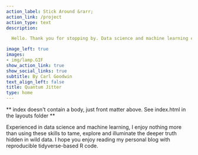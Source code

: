 ```yaml
---
action_label: Stick Around &rarr;
action_link: /project
action_type: text
description: 

  Hello. Thank you for stopping by. Data science and machine learning can help us illuminate the deeper truth hidden in wild data. My blog uses various techniques and models to bring these data to life with a story, reproducible (mostly) code and my best efforts at digital art. Please do grab a cup of tea/coffee, a biscuit/cookie and

image_left: true
images:
- img/lamp.GIF
show_action_link: true
show_social_links: true
subtitle: By Carl Goodwin
text_align_left: false
title: Quantum Jitter
type: home
---
```


** index doesn't contain a body, just front matter above.
See index.html in the layouts folder **

Experienced in data science and machine learning, I enjoy nothing more than using these skills to tame, explore and illuminate the deeper truth hidden in wild data. I hope you enjoy reading my personal blog with reproducible tidyverse-based R code.
